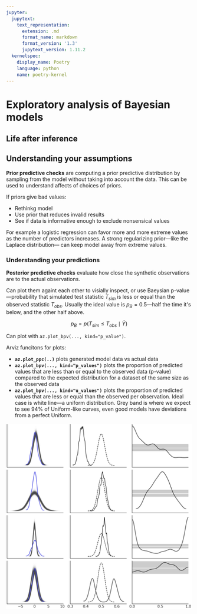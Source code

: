 ```yaml
---
jupyter:
  jupytext:
    text_representation:
      extension: .md
      format_name: markdown
      format_version: '1.3'
      jupytext_version: 1.11.2
  kernelspec:
    display_name: Poetry
    language: python
    name: poetry-kernel
---
```


# Exploratory analysis of Bayesian models


## Life after inference


## Understanding your assumptions


**Prior predictive checks**
are computing a prior predictive distribution by sampling from the model
without taking into account the data.
This can be used to understand affects of choices of priors.

If priors give bad values:

- Rethinkg model
- Use prior that reduces invalid results
- See if data is informative enough to exclude nonsensical values

For example a logistic regression
can favor more and more extreme values
as the number of predictors increases.
A strong regularizing prior—like
the Laplace distribution—
can keep model away from extreme values.



### Understanding your predictions


**Posterior predictive checks**
evaluate how close the synthetic observations are
to the actual observations.

Can plot them againt each other to visially inspect,
or use Baeysian p-value—probability
that simulated test statistic $T_{sim}$
is less or equal than the observed statistic $T_{obs}$.
Usually the ideal value is $p_{B} = 0.5$—half
the time it's below,
and the other half above.

$$
p_{B} = p(T_{sim} \leq T_{obs} \mid \tilde Y)
$$

Can plot with `az.plot_bpv(..., kind="p_value")`.

Arviz funcitons for plots:

- **`az.plot_ppc(..)`**
  plots generated model data vs actual data
- **`az.plot_bpv(..., kind="p_values")`**
  plots the proportion of predicted values
  that are less than or equal to the observed data (p-value)
  compared to the expected distribution for a dataset of the same size
  as the observed data
- **`az.plot_bpv(..., kind="u_values")`**
  plots the proportion of predicted values that are less or equal than the observed per observation.
  Ideal case is white line—a uniform distribution.
  Grey band is where we expect to see 94% of Uniform-like curves,
  even good models have deviations from a perfect Uniform.

![Posterior check plots](images/chapter_2/posterior_predictive_many_examples.png)

